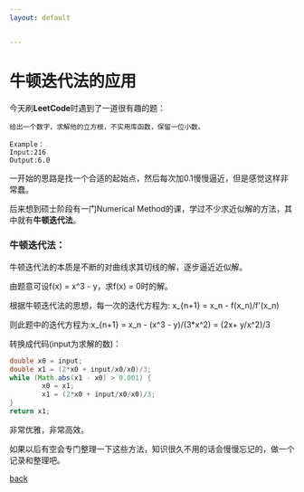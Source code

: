 ```yaml
---
layout: default


---
```


# 牛顿迭代法的应用

今天刷**LeetCode**时遇到了一道很有趣的题：

```
给出一个数字，求解他的立方根，不实用库函数，保留一位小数。

Example：
Input:216
Output:6.0
```

一开始的思路是找一个合适的起始点，然后每次加0.1慢慢逼近，但是感觉这样非常蠢。

后来想到硕士阶段有一门Numerical Method的课，学过不少求近似解的方法，其中就有**牛顿迭代法**。

### 牛顿迭代法：

牛顿迭代法的本质是不断的对曲线求其切线的解，逐步逼近近似解。

由题意可设f(x) = x^3 - y，求f(x) = 0时的解。

根据牛顿迭代法的思想，每一次的迭代方程为: x_{n+1} = x_n - f(x_n)/f'(x_n)

则此题中的迭代方程为:x_{n+1} = x_n - (x^3 - y)/(3*x^2) = (2x+ y/x^2)/3

转换成代码(input为求解的数)：

```java
double x0 = input;
double x1 = (2*x0 + input/x0/x0)/3;
while (Math.abs(x1 - x0) > 0.001) {
		x0 = x1;
		x1 = (2*x0 + input/x0/x0)/3;
}
return x1;
```

非常优雅，非常高效。

如果以后有空会专门整理一下这些方法，知识很久不用的话会慢慢忘记的，做一个记录和整理吧。

[back](../)
